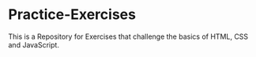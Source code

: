 # Practice-Exercises
This is a Repository for Exercises that challenge the basics of HTML, CSS and JavaScript. 
